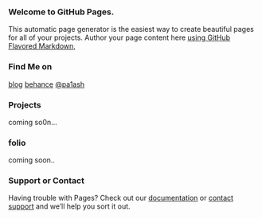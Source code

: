 ### Welcome to GitHub Pages.
This automatic page generator is the easiest way to create beautiful pages for all of your projects. Author your page content here [using GitHub Flavored Markdown](https://guides.github.com/features/mastering-markdown/),

### Find Me on
[blog](https://crazyindiangeek.owrdprrss.com)
[behance](https://www.behance.net/palashdeb)
[@pa1ash](https://twitter.com/pa1ash)

### Projects
coming so0n...

### folio
coming soon..

### Support or Contact
Having trouble with Pages? Check out our [documentation](https://help.github.com/pages) or [contact support](https://github.com/contact) and we’ll help you sort it out.
